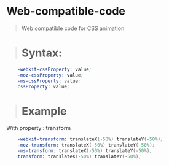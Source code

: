 # Web-compatible-code

> Web compatible code for CSS animation

> # Syntax: 

```s
	-webkit-cssProperty: value;
	-moz-cssProperty: value;
	-ms-cssProperty: value;
	cssProperty: value;
```

> # Example
  With property : transform
```s
	-webkit-transform: translateX(-50%) translateY(-50%);
	-moz-transform: translateX(-50%) translateY(-50%);
	-ms-transform: translateX(-50%) translateY(-50%);
	transform: translateX(-50%) translateY(-50%);
```
